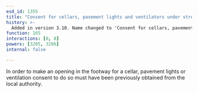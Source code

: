 ```yaml
---
esd_id: 1355
title: "Consent for cellars, pavement lights and ventilators under street"
history: >-
  Added in version 3.10. Name changed to 'Consent for cellars, pavement lights and ventilators under streets' in version 4.00.
function: 165
interactions: [0, 8]
powers: [3205, 3206]
internal: false

---
```


In order to make an opening in the footway for a cellar, pavement lights or ventilation consent to do so must have been previously obtained from the local authority.

